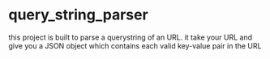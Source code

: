 # query_string_parser
this project is built to parse a querystring of an URL. it take your URL and give you a JSON object which contains each valid key-value pair in the URL
